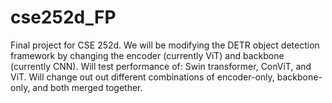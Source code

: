 # cse252d_FP

Final project for CSE 252d. We will be modifying the DETR object detection framework by changing the encoder (currently ViT) and backbone (currently CNN). Will test performance of: Swin transformer, ConViT, and ViT. Will change out out different combinations of encoder-only, backbone-only, and both merged together.

